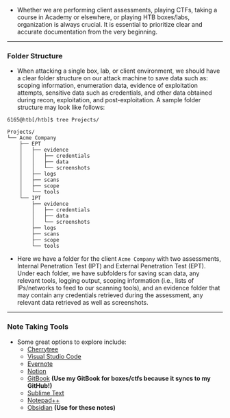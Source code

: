 
* Whether we are performing client assessments, playing CTFs, taking a course in Academy or elsewhere, or playing HTB boxes/labs, organization is always crucial. It is essential to prioritize clear and accurate documentation from the very beginning.

---
### Folder Structure

* When attacking a single box, lab, or client environment, we should have a clear folder structure on our attack machine to save data such as: scoping information, enumeration data, evidence of exploitation attempts, sensitive data such as credentials, and other data obtained during recon, exploitation, and post-exploitation. A sample folder structure may look like follows:

```shell-session
6165@htb[/htb]$ tree Projects/

Projects/
└── Acme Company
    ├── EPT
    │   ├── evidence
    │   │   ├── credentials
    │   │   ├── data
    │   │   └── screenshots
    │   ├── logs
    │   ├── scans
    │   ├── scope
    │   └── tools
    └── IPT
        ├── evidence
        │   ├── credentials
        │   ├── data
        │   └── screenshots
        ├── logs
        ├── scans
        ├── scope
        └── tools
```

* Here we have a folder for the client `Acme Company` with two assessments, Internal Penetration Test (IPT) and External Penetration Test (EPT). Under each folder, we have subfolders for saving scan data, any relevant tools, logging output, scoping information (i.e., lists of IPs/networks to feed to our scanning tools), and an evidence folder that may contain any credentials retrieved during the assessment, any relevant data retrieved as well as screenshots.

---
### Note Taking Tools

* Some great options to explore include:
	* [Cherrytree](https://www.giuspen.com/cherrytree)
	* [Visual Studio Code](https://code.visualstudio.com/)
	* [Evernote](https://evernote.com/)
	* [Notion](https://www.notion.so/)
	* [GitBook](https://www.gitbook.com/) **(Use my GitBook for boxes/ctfs because it syncs to my GitHub!)**
	* [Sublime Text](https://www.sublimetext.com/)
	* [Notepad++](https://notepad-plus-plus.org/downloads)
	* [Obsidian](https://obsidian.md/) **(Use for these notes)**